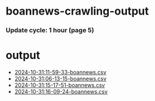 # boannews-crawling-output
### Update cycle: 1 hour (page 5)

# output

- [2024-10-31:11-59-33-boannews.csv](./2024-10/2024-10-31:11-59-33-boannews.csv)
- [2024-10-31:06-13-15-boannews.csv](./2024-10/2024-10-31:06-13-15-boannews.csv)
- [2024-10-31:15-17-51-boannews.csv](./2024-10/2024-10-31:15-17-51-boannews.csv)
- [2024-10-31:16-09-24-boannews.csv](./2024-10/2024-10-31:16-09-24-boannews.csv)